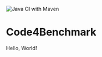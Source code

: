 ![Java CI with Maven](https://github.com/dreaminplus/Code4Benchmark/workflows/Java%20CI%20with%20Maven/badge.svg)
# Code4Benchmark


Hello, World!

